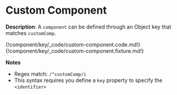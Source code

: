 # Custom Component

__Description__: A `component` can be defined through an Object key that matches `customComp`.

{!component/key/_code/custom-component.code.md!}
{!component/key/_code/custom-component.fixture.md!}

__Notes__

+ Regex match: `/^customComp/i`
+ This syntax requires you define a `key` property to specify the `<identifier>`

<div class="cf"></div>
<div class="end"></div>

